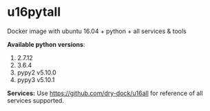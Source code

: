 # u16pytall
Docker image with ubuntu 16.04 + python + all services &amp; tools

**Available python versions**:

1. 2.7.12
2. 3.6.4
3. pypy2 v5.10.0
4. pypy3 v5.10.1

**Services:**
Use https://github.com/dry-dock/u16all for reference of all services supported.
